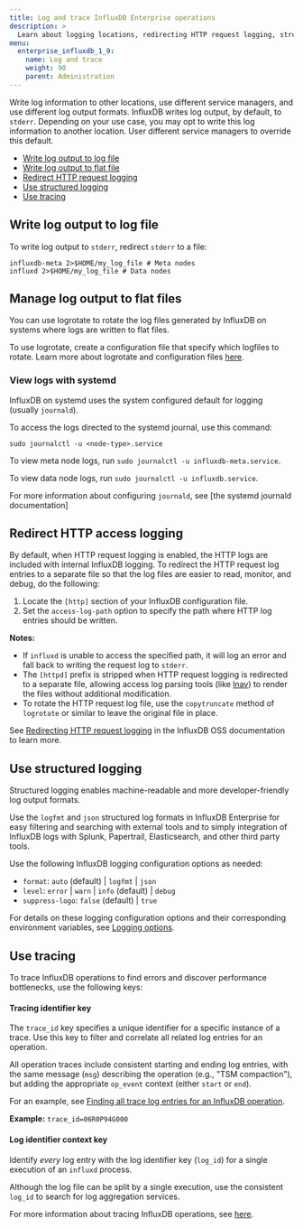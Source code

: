 ```yaml
---
title: Log and trace InfluxDB Enterprise operations
description: >
  Learn about logging locations, redirecting HTTP request logging, structured logging, and tracing.
menu:
  enterprise_influxdb_1_9:
    name: Log and trace
    weight: 90
    parent: Administration
---
```


Write log information to other locations, use different service managers, and use different log output formats.
InfluxDB writes log output, by default, to `stderr`.
Depending on your use case, you may opt to write this log information to another location. 
User different service managers to override this default.

* [Write log output to log file](#write-log-output-to-log-file)
* [Write log output to flat file](#write-log-output-to-flat-file)
* [Redirect HTTP request logging](#redirect-http-access-logging)
* [Use structured logging](#use-structured-logging)
* [Use tracing](#use-tracing)

## Write log output to log file

To write log output to `stderr`, redirect `stderr` to a file:

```
influxdb-meta 2>$HOME/my_log_file # Meta nodes
influxd 2>$HOME/my_log_file # Data nodes
```

## Manage log output to flat files 

You can use logrotate to rotate the log files generated by InfluxDB on systems where logs are written to flat files.

To use logrotate, create a configuration file that specify which logfiles to rotate. Learn more about logrotate and configuration files [here](http://manpages.ubuntu.com/manpages/cosmic/en/man8/logrotate.8.html).

### View logs with systemd

InfluxDB on systemd uses the system configured default for logging (usually `journald`).  

To access the logs directed to the systemd journal, use this command: 

```
sudo journalctl -u <node-type>.service
```

To view meta node logs, run `sudo journalctl -u influxdb-meta.service`. 

To view data node logs, run `sudo journalctl -u influxdb.service`. 

For more information about configuring `journald`, see [the systemd journald documentation]

## Redirect HTTP access logging

By default, when HTTP request logging is enabled, the HTTP logs are included with internal InfluxDB logging. To redirect the HTTP request log entries to a separate file so that the log files are easier to read, monitor, and debug, do the following:

1. Locate the `[http]` section of your InfluxDB configuration file. 
2. Set the `access-log-path` option to specify the path where HTTP log entries should be written.

**Notes:**

* If `influxd` is unable to access the specified path, it will log an error and fall back to writing the request log to `stderr`.
* The `[httpd]` prefix is stripped when HTTP request logging is redirected to a separate file, allowing access log parsing tools (like [lnav](https://lnav.org)) to render the files without additional modification.
* To rotate the HTTP request log file, use the `copytruncate` method of `logrotate` or similar to leave the original file in place. 

See [Redirecting HTTP request logging](/enterprise_influxdb/v1.8/administration/logs/#redirecting-http-access-logging) in the InfluxDB OSS documentation to learn more. 

## Use structured logging

Structured logging enables machine-readable and more developer-friendly log output formats. 

Use the `logfmt` and `json` structured log formats in InfluxDB Enterprise for easy filtering and searching with external tools and to simply integration of InfluxDB logs with Splunk, Papertrail, Elasticsearch, and other third party tools.

Use the following InfluxDB logging configuration options as needed:

* `format`: `auto` (default) | `logfmt` | `json`
* `level`: `error` | `warn` | `info` (default) | `debug`
* `suppress-logo`: `false` (default) | `true`

For details on these logging configuration options and their corresponding environment variables, see [Logging options](/influxdb/v1.8/administration/config#logging-settings). 

## Use tracing

To trace InfluxDB operations to find errors and discover performance bottlenecks, use the following keys:

#### Tracing identifier key

The `trace_id` key specifies a unique identifier for a specific instance of a trace. Use this key to filter and correlate all related log entries for an operation.

All operation traces include consistent starting and ending log entries, with the same message (`msg`) describing the operation (e.g., "TSM compaction"), but adding the appropriate `op_event` context (either `start` or `end`). 

For an example, see [Finding all trace log entries for an InfluxDB operation](/influxdb/v1.8/administration/logs/#finding-all-trace-log-entries-for-an-influxdb-operation).

**Example:** `trace_id=06R0P94G000`

#### Log identifier context key

Identify _every_ log entry with the log identifier key (`log_id`) for a single execution of an `influxd` process. 

Although the log file can be split by a single execution, use the consistent `log_id` to search for log aggregation services.

For more information about tracing InfluxDB operations, see [here](/influxdb/v1.8/administration/logs/#tracing). 